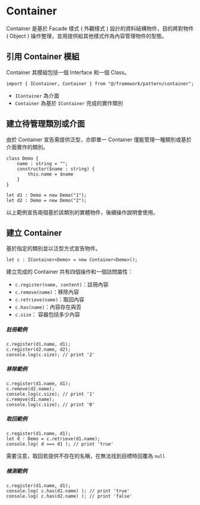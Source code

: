 # Container

Container 是基於 Facade 樣式 ( 外觀樣式 ) 設計的資料結構物件，目的將對物件 ( Object ) 操作整理，並用提供給其他樣式作為內容管理物件的型態。

## 引用 Container 模組

Container 其模組包括一個 Interface 和一個 Class。

```
import { IContainer, Container } from "@/framework/pattern/container";
```

+ ```IContainer``` 為介面
+ ```Container``` 為基於 ```IContainer``` 完成的實作類別

## 建立待管理類別或介面

由於 Container 宣告需提供泛型，亦即單一 Container 僅能管理一種類別或基於介面實作的類別。

```
class Demo {
    name : string = "";
    constructor($name : string) {
        this.name = $name
    }
}

let d1 : Demo = new Demo("1");
let d2 : Demo = new Demo("2");
```

以上範例宣告兩個基於該類別的實體物件，後續操作說明會使用。

## 建立 Container

基於指定的類別並以泛型方式宣告物件。

```
let c : IContainer<Demo> = new Container<Demo>();
```

建立完成的 Container 共有四個操作和一個訪問屬性：

+ ```c.register(name, content)```：註冊內容
+ ```c.remove(name)```：移除內容
+ ```c.retrieve(name)```：取回內容
+ ```c.has(name)```：內容存在與否
+ ```c.size```： 容器包括多少內容

##### 註冊範例

```
c.register(d1.name, d1);
c.register(d2.name, d2);
console.log(c.size); // print '2'
```

##### 移除範例

```
c.register(d1.name, d1);
c.remove(d2.name);
console.log(c.size); // print '1'
c.remove(d1.name);
console.log(c.size); // print '0'
```

##### 取回範例

```
c.register(d1.name, d1);
let d : Demo = c.retrieve(d1.name);
console.log( d === d1 ); // print 'true'
```

需要注意，取回若提供不存在的名稱，在無法找到目標時回覆為 ```null```

##### 檢測範例

```
c.register(d1.name, d1);
console.log( c.has(d1.name) ); // print 'true'
console.log( c.has(d2.name) ); // print 'false'
```

